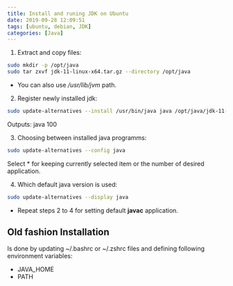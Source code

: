 ```yaml
---
title: Install and runing JDK on Ubuntu
date: 2019-09-28 12:09:51
tags: [ubuntu, debian, JDK]
categories: [Java]
---
```


1. Extract and copy files:
```sh
sudo mkdir -p /opt/java
sudo tar zxvf jdk-11-linux-x64.tar.gz --directory /opt/java
```

- You can also use */usr/lib/jvm* path.

2. Register newly installed jdk:
```sh
sudo update-alternatives --install /usr/bin/java java /opt/java/jdk-11-linux-x64/bin/
```
Outputs:
java 100

3. Choosing between installed java programms:
```sh
sudo update-alternatives --config java
```

Select * for keeping currently selected item or the number of desired application.

4. Which default java version is used:
```sh
sudo update-alternatives --display java
```

- Repeat steps 2 to 4 for setting default **javac** application.

## Old fashion Installation
Is done by updating ~/.bashrc or ~/.zshrc files and defining following environment variables:
- JAVA_HOME
- PATH